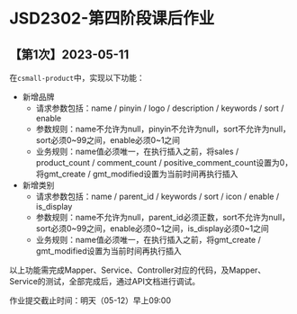 # JSD2302-第四阶段课后作业

## 【第1次】2023-05-11

在`csmall-product`中，实现以下功能：

- 新增品牌
  - 请求参数包括：name / pinyin / logo / description / keywords / sort / enable
  - 参数规则：name不允许为null，pinyin不允许为null，sort不允许为null，sort必须0~99之间，enable必须0~1之间
  - 业务规则：name值必须唯一，在执行插入之前，将sales / product_count / comment_count / positive_comment_count设置为0，将gmt_create / gmt_modified设置为当前时间再执行插入
- 新增类别
  - 请求参数包括：name / parent_id / keywords / sort / icon / enable / is_display
  - 参数规则：name不允许为null，parent_id必须正数，sort不允许为null，sort必须0~99之间，enable必须0~1之间，is_display必须0~1之间
  - 业务规则：name值必须唯一，在执行插入之前，将gmt_create / gmt_modified设置为当前时间再执行插入

以上功能需完成Mapper、Service、Controller对应的代码，及Mapper、Service的测试，全部完成后，通过API文档进行调试。

作业提交截止时间：明天（05-12）早上09:00